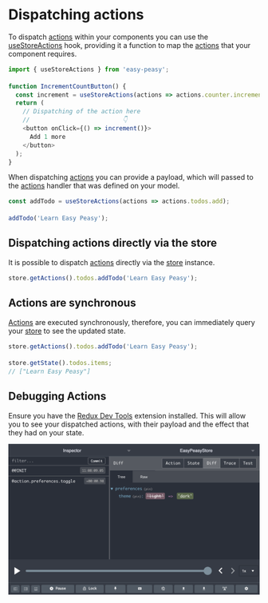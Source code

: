 # Dispatching actions

To dispatch [actions](/docs/api/action) within your components you can use the [useStoreActions](/docs/api/use-store-actions) hook, providing it a function to map the [actions](/docs/api/action) that your component requires.

```javascript
import { useStoreActions } from 'easy-peasy';

function IncrementCountButton() {
  const increment = useStoreActions(actions => actions.counter.increment);
  return (
    // Dispatching of the action here
    //                          👇
    <button onClick={() => increment()}>
      Add 1 more
    </button>
  );
}
```

When dispatching [actions](/docs/api/action) you can provide a payload, which will passed to the [actions](/docs/api/action) handler that was defined on your model.

```javascript
const addTodo = useStoreActions(actions => actions.todos.add);

addTodo('Learn Easy Peasy');
```

## Dispatching actions directly via the store

It is possible to dispatch [actions](/docs/api/action) directly via the [store](/docs/api/store) instance.

```javascript
store.getActions().todos.addTodo('Learn Easy Peasy');
```

## Actions are synchronous

[Actions](/docs/api/action) are executed synchronously, therefore, you can immediately query your [store](/docs/api/store) to see the updated state.

```javascript
store.getActions().todos.addTodo('Learn Easy Peasy');

store.getState().todos.items;
// ["Learn Easy Peasy"]
```

## Debugging Actions

Ensure you have the [Redux Dev Tools](https://github.com/zalmoxisus/redux-devtools-extension) extension installed. This will allow you to see your dispatched actions, with their payload and the effect that they had on your state.

<img src="../../assets/devtools-action.png" />